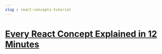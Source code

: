 ```yaml
---
slug : react-concepts-tutorial
---
```


# [Every React Concept Explained in 12 Minutes](https://youtu.be/wIyHSOugGGw)

